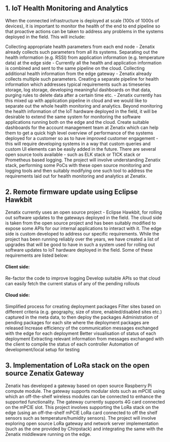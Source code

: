 ## 1. IoT Health Monitoring and Analytics
When the connected infrastructure is deployed at scale (100s of 1000s of devices), it is important to monitor the health of the end to end pipeline so that proactive actions can be taken to address any problems in the systems deployed in the field. This will include:

Collecting appropriate health parameters from each end node - Zenatix already collects such parameters from all its systems.
Separating out the health information (e.g. RSSI) from application information (e.g. temperature data) at the edge side - Currently all the health and application information is combined and sent to the same pipeline on the cloud.
Collecting additional health information from the edge gateway - Zenatix already collects multiple such parameters.
Creating a separate pipeline for health information which addresses typical requirements such as timeseries storage, log storage, developing meaningful dashboards on that data, purging rules to delete data after a certain time etc. - Zenatix currently has this mixed up with application pipeline in cloud and we would like to separate out the whole health monitoring and analytics.
Beyond monitoring the health information of the IoT hardware deployed in the field, it will be desirable to extend the same system for monitoring the software applications running both on the edge and the cloud.
Create suitable dashboards for the account management team at Zenatix which can help them to get a quick high level overview of performance of the systems deployed for a customer so as to have improved customer engagement - this will require developing systems in a way that custom queries and custom UI elements can be easily added in the future.
There are several open source tools available - such as ELK stack or TICK stack or Prometheus based logging. The project will involve understanding Zenatix stack, performing some PoCs with these open source monitoring and logging tools and then suitably modifying one such tool to address the requirements laid out for health monitoring and analytics at Zenatix.

## 2. Remote firmware update using Eclipse Hawkbit
Zenatix currently uses an open source project - Eclipse Hawkbit, for rolling out software updates to the gateways deployed in the field. The cloud side is taken from the open source project and has been suitably modified to expose some APIs for our internal applications to interact with it. The edge side is custom developed to address our specific requirements. While the project has been running reliably over the years, we have created a list of upgrades that will be good to have in such a system used for rolling out software updates to IoT hardware deployed in the field. Some of these requirements are listed below:

#### Client side:
Re-factor the code to improve logging
Develop suitable APIs so that cloud can easily fetch the current status of any of the pending rollouts
#### Cloud side:
Simplified process for creating deployment packages
Filter sites based on different criteria (e.g. geography, size of store, enabled/disabled sites etc.) captured in the meta data, to then deploy the packages
Administration of pending packages for each site where the deployment packages are released
Increase efficiency of the communication messages exchanged with the edge for each deployment
Better visualisation of status of each deployment
Extracting relevant information from messages exchanged with the client to compile the status of each controller
Automation of development/local setup for testing

## 3. Implementation of LoRa stack on the open source Zenatix Gateway
Zenatix has developed a gateway based on open source Raspberry Pi compute module. The gateway supports modular slots such as mPCIE using which an off-the-shelf wireless modules can be connected to enhance the supported functionality. The gateway currently supports 4G card connected on the mPCIE slot. This project involves supporting the LoRa stack on the edge (using an off-the-shelf mPCIE LoRa card connected to off the shelf sensors such as temperature/humidity sensors). The project will involve exploring open source LoRa gateway and network server implementation (such as the one provided by Chirpstack) and integrating the same with the Zenatix middleware running on the edge.
